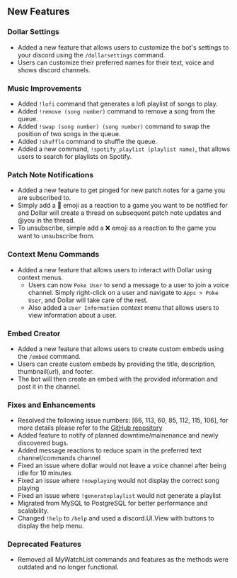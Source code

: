 ## New Features

### Dollar Settings

- Added a new feature that allows users to customize the bot's settings to your discord using the `/dollarsettings` command.
- Users can customize their preferred names for their text, voice and shows discord channels.

### Music Improvements
- Added `!lofi` command that generates a lofi playlist of songs to play.
- Added `!remove (song number)` command to remove a song from the queue.
- Added `!swap (song number) (song number)` command to swap the position of two songs in the queue.
- Added `!shuffle` command to shuffle the queue.
- Added a new command, `!spotify_playlist (playlist name)`, that allows users to search for playlists on Spotify.

### Patch Note Notifications

- Added a new feature to get pinged for new patch notes for a game you are subscribed to.
- Simply add a 🔔 emoji as a reaction to a game you want to be notified for and Dollar will create a thread on subsequent patch note updates and @you in the thread.
- To unsubscribe, simple add a ❌ emoji as a reaction to the game you want to unsubscribe from.

### Context Menu Commands
- Added a new feature that allows users to interact with Dollar using context menus.
  - Users can now `Poke User` to send a message to a user to join a voice channel. Simply right-click on a user and navigate to `Apps > Poke User`, and Dollar will take care of the rest.
  - Also added a `User Information` context menu that allows users to view information about a user.

### Embed Creator

- Added a new feature that allows users to create custom embeds using the `/embed` command.
- Users can create custom embeds by providing the title, description, thumbnail(url), and footer.
- The bot will then create an embed with the provided information and post it in the channel.

### Fixes and Enhancements
- Resolved the following issue numbers: [66, 113, 60, 85, 112, 115, 106], for more details please refer to the [GitHub repository](https://github.com/aaronrai24/DollarDiscordBot/issues/)
- Added feature to notify of planned downtime/mainenance and newly discovered bugs. 
- Added message reactions to reduce spam in the preferred text channel/commands channel
- Fixed an issue where dollar would not leave a voice channel after being idle for 10 minutes
- Fixed an issue where `!nowplaying` would not display the correct song playing
- Fixed an issue where `!generateplaylist` would not generate a playlist
- Migrated from MySQL to PostgreSQL for better performance and scalability.
- Changed `!help` to `/help` and used a discord.UI.View with buttons to display the help menu.

### Deprecated Features

- Removed all MyWatchList commands and features as the methods were outdated and no longer functional.
